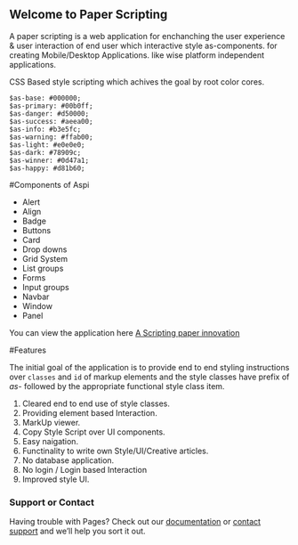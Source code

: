 ## Welcome to Paper Scripting

A paper scripting is a web application for enchanching the user experience & user interaction of end user which interactive style as-components. for creating Mobile/Desktop Applications. like wise platform independent applications.

CSS Based style scripting which achives the goal by root color cores.

```
$as-base: #000000;
$as-primary: #00b0ff;
$as-danger: #d50000;
$as-success: #aeea00;
$as-info: #b3e5fc;
$as-warning: #ffab00;
$as-light: #e0e0e0;
$as-dark: #78909c;
$as-winner: #0d47a1;
$as-happy: #d81b60;
```


#Components of Aspi

- Alert
- Align
- Badge
- Buttons
- Card
- Drop downs
- Grid System
- List groups
- Forms
- Input groups
- Navbar
- Window
- Panel


You can view the application here  [A Scripting paper innovation](https://creativecoderone.github.io/css/)

#Features

  The initial goal of the application is to provide end to end styling instructions over `classes` and `id` of markup elements and
 the style classes have prefix of _as-_  followed by the appropriate functional style class item.
 
 1. Cleared end to  end use of style classes.
 2. Providing element based Interaction.
 3. MarkUp viewer.
 4. Copy Style Script over UI components.
 5. Easy naigation.
 6. Functinality to write own Style/UI/Creative articles.
 7. No database application.
 8. No login / Login based Interaction
 9. Improved style UI.


### Support or Contact

Having trouble with Pages? Check out our [documentation](https://github.com/creativecoderone/css/edit/master/README.md) or [contact support](mailto://creativecoderone@gmail.com) and we’ll help you sort it out.
 
